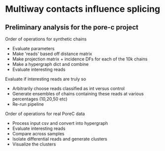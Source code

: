 # Multiway contacts influence splicing

## Preliminary analysis for the pore-c project

Order of operations for synthetic chains
- Evaluate parameters
- Make 'reads' based off distance matrix
- Make projection matrix + incidence DFs for each of the 10k chains
- Make a hypergraph dict and combine
- Evaluate interesting reads

Evaluate if interesting reads are truly so
- Arbitrarily choose reads classified as int versus control
- Generate ensembles of chains containing these reads at various percentages (10,20,50 etc)
- Re-run pipeline


Order of operations for real PoreC data
- Process input csv and convert into hypergraph
- Evaluate interesting reads
- Compare across samples
- Isolate differential reads and generate clusters
- Visualize the clusters
